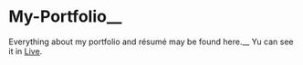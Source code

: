 # My-Portfolio__

Everything about my portfolio and résumé may be found here.__
Yu can see it in [Live](https://ibnualii.github.io/My-Portfolio/).


